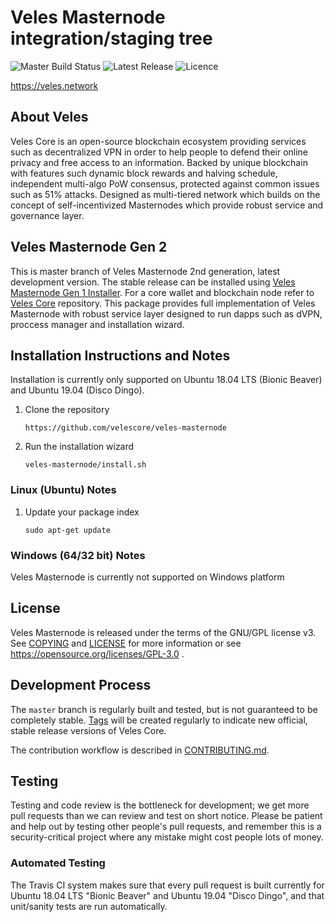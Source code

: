 Veles Masternode integration/staging tree
=========================================
![Master Build Status](https://img.shields.io/travis/velescore/veles-masternode/master?style=for-the-badge) ![Latest Release](https://img.shields.io/static/v1?label=Release&message=unreleased&color=blue&style=for-the-badge) ![Licence](https://img.shields.io/github/license/velescore/masternode-installer?color=blue&style=for-the-badge)    

https://veles.network

About Veles
------------
Veles Core is an open-source blockchain ecosystem providing services such as decentralized VPN in order to help people to defend their online privacy and free access to an information. 
Backed by unique blockchain with features such dynamic block rewards and halving schedule, independent multi-algo PoW consensus, protected against common issues such as 51% attacks. Designed as multi-tiered network which builds on the concept of self-incentivized Masternodes which provide robust service and governance layer.

Veles Masternode Gen 2
----------------------
This is master branch of Veles Masternode 2nd generation, latest development version. The stable release can be installed using [Veles Masternode Gen 1 Installer](https://github.com/velescore/masternode-installer). For a core wallet and blockchain node refer to [Veles Core](https://github.com/velescore/veles) repository. This package provides full implementation of Veles Masternode with robust service layer designed to run dapps such as dVPN, proccess manager and installation wizard.

Installation Instructions and Notes
-----------------------------------
Installation is currently only supported on Ubuntu 18.04 LTS (Bionic Beaver) and Ubuntu 19.04 (Disco Dingo).

1.  Clone the repository

        https://github.com/velescore/veles-masternode

2.  Run the installation wizard
        
        veles-masternode/install.sh

### Linux (Ubuntu) Notes
1.  Update your package index

        sudo apt-get update

### Windows (64/32 bit) Notes
Veles Masternode is currently not supported on Windows platform


License
-------
Veles Masternode is released under the terms of the GNU/GPL license v3. See [COPYING](COPYING)
and [LICENSE](LICENSE) for more information or see https://opensource.org/licenses/GPL-3.0 .

Development Process
-------------------
The `master` branch is regularly built and tested, but is not guaranteed to be
completely stable. [Tags](https://github.com/velescore/veles-masternode/tags) will be created
regularly to indicate new official, stable release versions of Veles Core.

The contribution workflow is described in [CONTRIBUTING.md](CONTRIBUTING.md).

Testing
-------
Testing and code review is the bottleneck for development; we get more pull
requests than we can review and test on short notice. Please be patient and help out by testing
other people's pull requests, and remember this is a security-critical project where any mistake might cost people
lots of money.

### Automated Testing
The Travis CI system makes sure that every pull request is built currently for Ubuntu 18.04 LTS "Bionic Beaver" and Ubuntu 19.04 "Disco Dingo", and that unit/sanity tests are run automatically.


